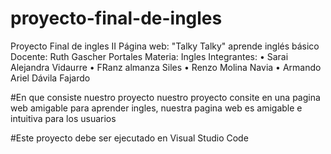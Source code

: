 # proyecto-final-de-ingles
Proyecto Final de ingles II
Página web: "Talky Talky" aprende inglés básico
Docente: Ruth Gascher Portales
Materia: Ingles 
Integrantes: 
•	Sarai Alejandra Vidaurre 
•	FRanz almanza Siles
•	Renzo Molina Navia
•	Armando Ariel Dávila Fajardo


#En que consiste nuestro proyecto
nuestro proyecto consite en una pagina web amigable para aprender ingles, nuestra pagina web es amigable e intuitiva para los usuarios



#Este proyecto debe ser ejecutado en Visual Studio Code
